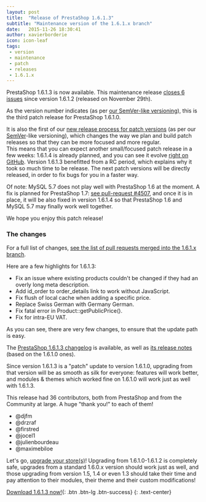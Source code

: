 ```yaml
---
layout: post
title:  "Release of PrestaShop 1.6.1.3"
subtitle: "Maintenance version of the 1.6.1.x branch"
date:   2015-11-26 18:30:41
author: xavierborderie
icon: icon-leaf
tags:
 - version
 - maintenance
 - patch
 - releases
 - 1.6.1.x
---
```


PrestaShop 1.6.1.3 is now available. This maintenance release [closes 6 issues](https://github.com/PrestaShop/PrestaShop/pulls?utf8=%E2%9C%93&q=is%3Apr+base%3A1.6.1.x+is%3Aclosed+merged%3A%3E2015-10-29+) since version 1.6.1.2 (released on November 29th). 

As the version number indicates (as per [our SemVer-like versioning](http://build.prestashop.com/news/a-more-semantic-versioning-scheme/)), this is the third patch release for PrestaShop 1.6.1.0.<br/>

It is also the first of our [new release process for patch versions](http://build.prestashop.com/news/more-focused-patch-versions/) (as per our [SemVer](http://build.prestashop.com/news/a-more-semantic-versioning-scheme/)-like versioning), which changes the way we plan and build patch releases so that they can be more focused and more regular.<br/>
This means that you can expect another small/focused patch release in a few weeks: 1.6.1.4 is already planned, and you can see it evolve [right on GitHub](https://github.com/PrestaShop/PrestaShop/pulls?q=is%3Aopen+is%3Apr+milestone%3A1.6.1.4).
Version 1.6.1.3 benefitted from a RC period, which explains why it took so much time to be release. The next patch versions will be directly released, in order to fix bugs for you in a faster way.

Of note: MySQL 5.7 does not play well with PrestaShop 1.6 at the moment. A fix is planned for PrestaShop 1.7: [see pull-request #4507](https://github.com/PrestaShop/PrestaShop/pull/4507), and once it is in place, it will be also fixed in version 1.6.1.4 so that PrestaShop 1.6 and MySQL 5.7 may finally work well together.

We hope you enjoy this patch release!


### The changes

For a full list of changes, [see the list of pull requests merged into the 1.6.1.x branch](https://github.com/PrestaShop/PrestaShop/pulls?utf8=%E2%9C%93&q=is%3Apr+base%3A1.6.1.x+is%3Aclosed+merged%3A%3E2015-10-29+).

Here are a few highlights for 1.6.1.3:

* Fix an issue where existing products couldn't be changed if they had an overly long meta description.
* Add id_order to order_details link to work without JavaScript.
* Fix flush of local cache when adding a specific price.
* Replace Swiss German with Germany German.
* Fix fatal error in Product::getPublicPrice().
* Fix for intra-EU VAT.

As you can see, there are very few changes, to ensure that the update path is easy.

The [PrestaShop 1.6.1.3 changelog](https://www.prestashop.com/en/developers-versions/changelog/1.6.1.3-stable) is available, as well as [its release notes](https://www.prestashop.com/en/release-notes-1.6.1.3-stable) (based on the 1.6.1.0 ones).

Since version 1.6.1.3 is a "patch" update to version 1.6.1.0, upgrading from that version will be as smooth as silk for everyone: features will work better, and modules & themes which worked fine on 1.6.1.0 will work just as well with 1.6.1.3.

This release had 36 contributors, both from PrestaShop and from the Community at large. A huge "thank you!" to each of them!

* @djfm
* @drzraf
* @firstred
* @jocel1
* @julienbourdeau
* @maximebiloe

Let's go, [upgrade your store(s)](http://doc.prestashop.com/display/PS16/Updating+PrestaShop)! Upgrading from 1.6.1.0-1.6.1.2 is completely safe, upgrades from a standard 1.6.0.x version should work just as well, and those upgrading from version 1.5, 1.4 or even 1.3 should take their time and pay attention to their modules, their theme and their custom modifications!

[Download 1.6.1.3 now!](https://www.prestashop.com/en/download){: .btn .btn-lg .btn-success}
{: .text-center}
